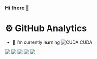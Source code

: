 ### Hi there 👋


<h1>⚙️ GitHub Analytics</h1>

<div>

- 🔭 I’m currently learning ![CUDA](https://img.shields.io/badge/-nVIDIA-bd93f9?style=flat&logo=nVIDIA&logoColor=00599C) CUDA

![](https://github-profile-summary-cards.vercel.app/api/cards/profile-details?username=DmitryLukyanov&theme=nord_bright)
![](https://github-profile-summary-cards.vercel.app/api/cards/repos-per-language?username=DmitryLukyanov&theme=nord_bright)
![](https://github-profile-summary-cards.vercel.app/api/cards/most-commit-language?username=DmitryLukyanov&theme=nord_bright)
![](https://github-profile-summary-cards.vercel.app/api/cards/stats?username=DmitryLukyanov&theme=nord_bright)
![](https://github-profile-summary-cards.vercel.app/api/cards/productive-time?username=DmitryLukyanov&theme=nord_bright)

</div>

<!--
**DmitryLukyanov/DmitryLukyanov** is a ✨ _special_ ✨ repository because its `README.md` (this file) appears on your GitHub profile.

Here are some ideas to get you started:

- 🔭 I’m currently working on ...
- 🌱 I’m currently learning ...
- 👯 I’m looking to collaborate on ...
- 🤔 I’m looking for help with ...
- 💬 Ask me about ...
- 📫 How to reach me: ...
- 😄 Pronouns: ...
- ⚡ Fun fact: ...
-->
